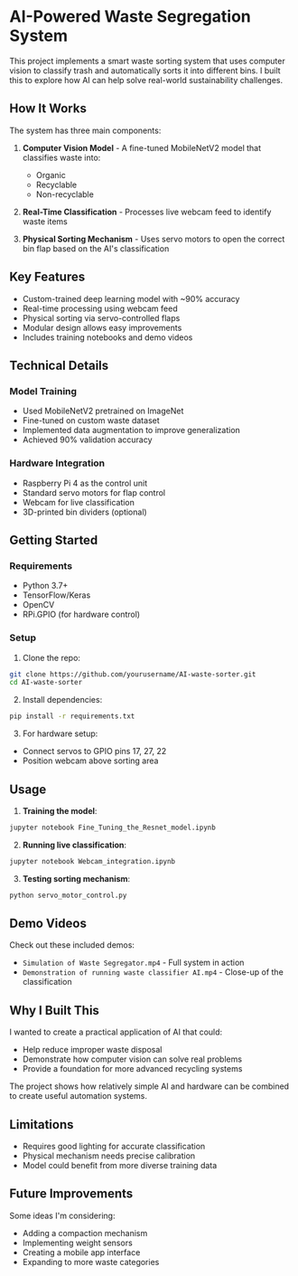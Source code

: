 # AI-Powered Waste Segregation System

This project implements a smart waste sorting system that uses computer vision to classify trash and automatically sorts it into different bins. I built this to explore how AI can help solve real-world sustainability challenges.

## How It Works

The system has three main components:

1. **Computer Vision Model** - A fine-tuned MobileNetV2 model that classifies waste into:
   - Organic
   - Recyclable 
   - Non-recyclable

2. **Real-Time Classification** - Processes live webcam feed to identify waste items

3. **Physical Sorting Mechanism** - Uses servo motors to open the correct bin flap based on the AI's classification

## Key Features

- Custom-trained deep learning model with ~90% accuracy
- Real-time processing using webcam feed
- Physical sorting via servo-controlled flaps
- Modular design allows easy improvements
- Includes training notebooks and demo videos

## Technical Details

### Model Training
- Used MobileNetV2 pretrained on ImageNet
- Fine-tuned on custom waste dataset
- Implemented data augmentation to improve generalization
- Achieved 90% validation accuracy

### Hardware Integration
- Raspberry Pi 4 as the control unit
- Standard servo motors for flap control
- Webcam for live classification
- 3D-printed bin dividers (optional)

## Getting Started

### Requirements
- Python 3.7+
- TensorFlow/Keras
- OpenCV
- RPi.GPIO (for hardware control)

### Setup
1. Clone the repo:
```bash
git clone https://github.com/yourusername/AI-waste-sorter.git
cd AI-waste-sorter
```

2. Install dependencies:
```bash
pip install -r requirements.txt
```

3. For hardware setup:
- Connect servos to GPIO pins 17, 27, 22
- Position webcam above sorting area

## Usage

1. **Training the model**:
```bash
jupyter notebook Fine_Tuning_the_Resnet_model.ipynb
```

2. **Running live classification**:
```bash
jupyter notebook Webcam_integration.ipynb
```

3. **Testing sorting mechanism**:
```bash
python servo_motor_control.py
```

## Demo Videos

Check out these included demos:
- `Simulation of Waste Segregator.mp4` - Full system in action
- `Demonstration of running waste classifier AI.mp4` - Close-up of the classification

## Why I Built This

I wanted to create a practical application of AI that could:
- Help reduce improper waste disposal
- Demonstrate how computer vision can solve real problems
- Provide a foundation for more advanced recycling systems

The project shows how relatively simple AI and hardware can be combined to create useful automation systems.

## Limitations

- Requires good lighting for accurate classification
- Physical mechanism needs precise calibration
- Model could benefit from more diverse training data

## Future Improvements

Some ideas I'm considering:
- Adding a compaction mechanism
- Implementing weight sensors
- Creating a mobile app interface
- Expanding to more waste categories

